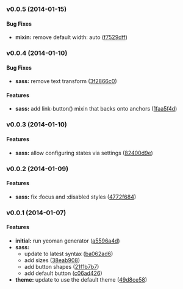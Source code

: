 <a name="v0.0.5"></a>
### v0.0.5 (2014-01-15)


#### Bug Fixes

* **mixin:** remove default width: auto ([f7529dff](http://github.com/asimov/asimov-contrib-buttons/commit/f7529dff5f8b6f48b5cd67638ecac522f5c0027f))

<a name="v0.0.4"></a>
### v0.0.4 (2014-01-10)


#### Bug Fixes

* **sass:** remove text transform ([3f2866c0](http://github.com/asimov/asimov-contrib-buttons/commit/3f2866c020c92692228af47bd38f4cdc653a5e64))


#### Features

* **sass:** add link-button() mixin that backs onto anchors ([1faa5f4d](http://github.com/asimov/asimov-contrib-buttons/commit/1faa5f4d04cf46387f54a72e81b9724674f2df82))

<a name="v0.0.3"></a>
### v0.0.3 (2014-01-10)


#### Features

* **sass:** allow configuring states via settings ([82400d9e](http://github.com/asimov/asimov-contrib-buttons/commit/82400d9e4730fe4be8896b558078fb48d959c861))

<a name="v0.0.2"></a>
### v0.0.2 (2014-01-09)


#### Features

* **sass:** fix :focus and :disabled styles ([4772f684](http://github.com/asimov/asimov-contrib-buttons/commit/4772f684fe5b6532ed305b2c19a976de233ac21a))

<a name="v0.0.1"></a>
### v0.0.1 (2014-01-07)


#### Features

* **initial:** run yeoman generator ([a5596a4d](http://github.com/asimov/asimov-contrib-buttons/commit/a5596a4da22e5989fc7302e253e5c20656d48fc7))
* **sass:**
  * update to latest syntax ([ba062ad6](http://github.com/asimov/asimov-contrib-buttons/commit/ba062ad6967e6799cb4e9d7ceb44b0348c79b36b))
  * add sizes ([38eab908](http://github.com/asimov/asimov-contrib-buttons/commit/38eab908924a288136ce6161c975015d87043397))
  * add button shapes ([21f1b7b7](http://github.com/asimov/asimov-contrib-buttons/commit/21f1b7b70b532dc2945d86e19569274732f10b47))
  * add default button ([c06ad426](http://github.com/asimov/asimov-contrib-buttons/commit/c06ad42688bbdce6b5c1e94e196a69767a75d5a1))
* **theme:** update to use the default theme ([49d8ce58](http://github.com/asimov/asimov-contrib-buttons/commit/49d8ce5813f3f9865f10f3b580981a739c0648e6))

 